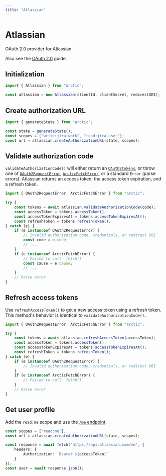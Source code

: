```yaml
---
title: "Atlassian"
---
```


# Atlassian

OAuth 2.0 provider for Atlassian.

Also see the [OAuth 2.0](/guides/oauth2) guide.

## Initialization

```ts
import { Atlassian } from "arctic";

const atlassian = new Atlassian(clientId, clientSecret, redirectURI);
```

## Create authorization URL

```ts
import { generateState } from "arctic";

const state = generateState();
const scopes = ["write:jira-work", "read:jira-user"];
const url = atlassian.createAuthorizationURL(state, scopes);
```

## Validate authorization code

`validateAuthorizationCode()` will either return an [`OAuth2Tokens`](/reference/main/OAuth2Tokens), or throw one of [`OAuth2RequestError`](/reference/main/OAuth2RequestError), [`ArcticFetchError`](/reference/main/ArcticFetchError), or a standard `Error` (parse errors). Atlassian returns an access token, the access token expiration, and a refresh token.

```ts
import { OAuth2RequestError, ArcticFetchError } from "arctic";

try {
	const tokens = await atlassian.validateAuthorizationCode(code);
	const accessToken = tokens.accessToken();
	const accessTokenExpiresAt = tokens.accessTokenExpiresAt();
	const refreshToken = tokens.refreshToken();
} catch (e) {
	if (e instanceof OAuth2RequestError) {
		// Invalid authorization code, credentials, or redirect URI
		const code = e.code;
		// ...
	}
	if (e instanceof ArcticFetchError) {
		// Failed to call `fetch()`
		const cause = e.cause;
		// ...
	}
	// Parse error
}
```

## Refresh access tokens

Use `refreshAccessToken()` to get a new access token using a refresh token. This method's behavior is identical to `validateAuthorizationCode()`.

```ts
import { OAuth2RequestError, ArcticFetchError } from "arctic";

try {
	const tokens = await atlassian.refreshAccessToken(accessToken);
	const accessToken = tokens.accessToken();
	const accessTokenExpiresAt = tokens.accessTokenExpiresAt();
	const refreshToken = tokens.refreshToken();
} catch (e) {
	if (e instanceof OAuth2RequestError) {
		// Invalid authorization code, credentials, or redirect URI
	}
	if (e instanceof ArcticFetchError) {
		// Failed to call `fetch()`
	}
	// Parse error
}
```

## Get user profile

Add the `read:me` scope and use the [`/me` endpoint](https://developer.atlassian.com/cloud/confluence/oauth-2-3lo-apps/#how-do-i-retrieve-the-public-profile-of-the-authenticated-user-).

```ts
const scopes = ["read:me"];
const url = atlassian.createAuthorizationURL(state, scopes);
```

```ts
const response = await fetch("https://api.atlassian.com/me", {
	headers: {
		Authorization: `Bearer ${accessToken}`
	}
});
const user = await response.json();
```

